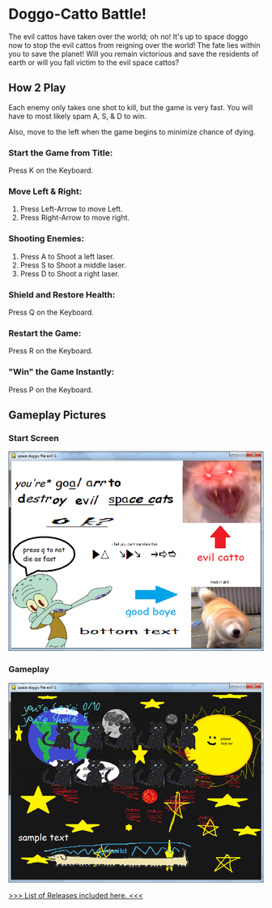 # Doggo-Catto Battle!

The evil cattos have taken over the world; oh no! It's up to space doggo now to stop the evil cattos from reigning over the world! The fate lies within you to save the planet! Will you remain victorious and save the residents of earth or will you fall victim to the evil space cattos?

## How 2 Play

Each enemy only takes one shot to kill, but the game is very fast.
You will have to most likely spam A, S, & D to win.

Also, move to the left when the game begins to minimize chance of dying.

### Start the Game from Title:
Press K on the Keyboard.

### Move Left & Right:
1. Press Left-Arrow to move Left.
2. Press Right-Arrow to move right.

### Shooting Enemies:
1. Press A to Shoot a left laser.
2. Press S to Shoot a middle laser.
3. Press D to Shoot a right laser.

### Shield and Restore Health:
Press Q on the Keyboard.

### Restart the Game:
Press R on the Keyboard.

### "Win" the Game Instantly:
Press P on the Keyboard.

## Gameplay Pictures

### Start Screen
![alt text](https://raw.githubusercontent.com/Fyrelyon/SpaceWar/master/doggo-catto-battle/screenshots/opening.PNG "Start Screen")

### Gameplay
![alt text](https://raw.githubusercontent.com/Fyrelyon/SpaceWar/master/doggo-catto-battle/screenshots/gameplay.PNG "Gameplay")

[>>> List of Releases included here. <<<](https://github.com/Fyrelyon/SpaceWar/releases)
